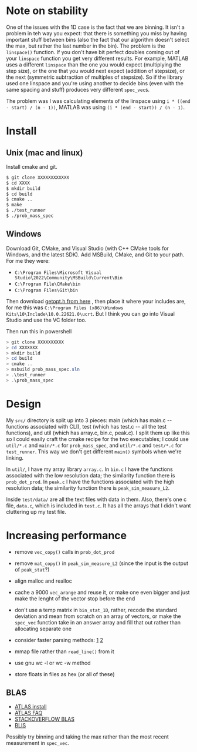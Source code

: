 # Note on stability

One of the issues with the 1D case is the fact that we are
binning. It isn't a problem in teh way you expect: that there is
something you miss by having important stuff between bins (also
the fact that our algorithm doesn't select the max, but rather
the last number in the bin). The problem is the `linspace()`
function. If you don't have bit perfect doubles coming out of
your `linspace` function you get very different results. For
example, MATLAB uses a different `linspace` than the one you
would expect (multiplying the step size), or the one that you
would next expect (addition of stepsize), or the next (symmetric
subtraction of multiples of stepsize). So if the library used one
linspace and you're using another to decide bins (even with the
same spacing and stuff) produces very different `spec_vec`s.

The problem was I was calculating elements of the linspace using
`i * ((end - start) / (n - 1))`, MATLAB was using 
`(i * (end - start)) / (n - 1)`.

# Install

## Unix (mac and linux)

Install cmake and git.

```bash
$ git clone XXXXXXXXXXXX
$ cd XXXX
$ mkdir build
$ cd build
$ cmake ..
$ make
$ ./test_runner
$ ./prob_mass_spec
```

## Windows

Download Git, CMake, and Visual Studio (with C++ CMake tools for Windows,
and the latest SDK). Add MSBuild, CMake, and Git to your path.
For me they were:

* `C:\Program Files\Microsoft Visual Studio\2022\Community\MSBuild\Current\Bin`
* `C:\Program File\CMake\bin`
* `C:\Program Files\Git\bin`

Then download [getopt.h from here](https://raw.githubusercontent.com/skandhurkat/Getopt-for-Visual-Studio/master/getopt.h)
, then place it where your includes are, for me this was
`C:\Program Files (x86)\Windows Kits\10\Include\10.0.22621.0\ucrt`. 
But I think you can go into Visual Studio and use the VC folder
too.

Then run this in powershell

```powershell
> git clone XXXXXXXXXX
> cd XXXXXXX
> mkdir build
> cd build
> cmake ..
> msbuild prob_mass_spec.sln
> .\test_runner
> .\prob_mass_spec
```

# Design

My `src/` directory is split up into 3 pieces: main (which has
main.c -- functions associated with CLI), test (which has test.c
-- all the test functions), and util (which has array.c, bin.c,
peak.c). I split them up like this so I could easily craft the
cmake recipe for the two executables; I could use `util/*.c` and
`main/*.c` for `prob_mass_spec`, and `util/*.c` and `test/*.c`
for `test_runner`. This way we don't get different `main()`
symbols when we're linking.

In `util/`, I have my array library `array.c`. In `bin.c` I have
the functions associated with the low resolution data; the
similarity function there is `prob_dot_prod`. In `peak.c` I have
the functions associated with the high resolution data; the
similarity function there is `peak_sim_measure_L2`.

Inside `test/data/` are all the text files with data in them.
Also, there's one c file, `data.c`, which is included in
`test.c`. It has all the arrays that I didn't want cluttering up
my test file.

# Increasing performance

* remove `vec_copy()` calls in `prob_dot_prod`
* remove `mat_copy()` in `peak_sim_measure_L2` (since the input
  is the output of `peak_stat`?)
* align malloc and realloc
* cache a 9000 `vec_arange` and reuse it, or make one even bigger
  and just make the lenght of the vector stop before the end
* don't use a temp matrix in `bin_stat_1D`, rather, recode the
  standard deviation and mean from scratch on an array of
  vectors, or make the `spec_vec` function take in an answer
  array and fill that out rather than allocating separate one

* consider faster parsing methods: [1](https://stackoverflow.com/questions/17925051/fast-textfile-reading-in-c) [2](https://stackoverflow.com/questions/17465061/how-to-parse-space-separated-floats-in-c-quickly/17479702#17479702)
* mmap file rather than `read_line()` from it
* use gnu wc -l or wc -w method
* store floats in files as hex (or all of these)

## BLAS

* [ATLAS install](http://math-atlas.sourceforge.net/atlas_install/)
* [ATLAS FAQ](http://math-atlas.sourceforge.net/faq.html)
* [STACKOVERFLOW BLAS](https://stackoverflow.com/questions/1303182/how-does-blas-get-such-extreme-performance)
* [BLIS](https://www.cs.utexas.edu/users/flame/pubs/blis1_toms_rev3.pdf)

Possibly try binning and taking the max rather than the most
recent measurement in `spec_vec`.

